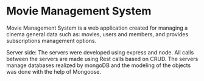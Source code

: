 # Movie Management System
 Movie Management System is a web application created for managing a cinema general data such as: movies, users and members, and provides subscriptions management options.
 

Server side: The servers were developed using express and node.
All calls between the servers are made using Rest calls based on CRUD.
The servers manage databases realized by mongoDB and the modeling of the objects was done with the help of Mongoose.
